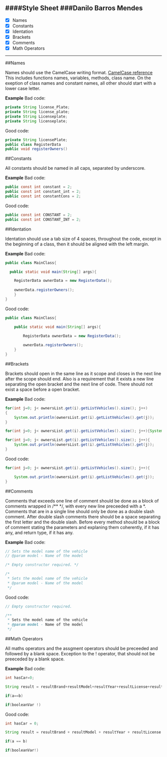 ####Style Sheet 
###Danilo Barros Mendes
---
- [x] Names
- [x] Constants
- [x] Identation
- [x] Brackets
- [x] Comments
- [x] Math Operators
---
##Names

Names should use the CamelCase writing format. [CamelCase reference](https://en.wikipedia.org/wiki/CamelCase)
This includes functions names, variables, methods, class name.
On the exeption of class names and constant names, all other should start with a lower case letter.

**Example**
Bad code:
```java
private String license_Plate;
private String license_plate;
private String Licenseplate;
private String licenseplate;
```
Good code:
```java
private String licensePlate;
public class RegisterData
public void registerOwners()
```

##Constants

All constants should be named in all caps, separated by underscore.

**Example**
Bad code:
```java
public const int constant = 2;
public const int constant_int = 2;
public const int constantCons = 2;
```

Good code:
```java
public const int CONSTANT = 2;
public const int CONSTANT_INT = 2;
```

##Identation

Identation should use a tab size of 4 spaces, throughout the code, except in the beginning of a class, then it should be aligned with the left margin.


**Example**
Bad code:
```java
public class MainClass{

  public static void main(String[] args){

	RegisterData ownerData = new RegisterData();
		
	ownerData.registerOwners();
	}
}
```
Good code:
```java
public class MainClass{

	public static void main(String[] args){

		RegisterData ownerData = new RegisterData();
		
		ownerData.registerOwners();
	}
}
```

##Brackets

Brackets should open in the same line as it scope and closes in the next line after the scope should end.
Also is a requirement that it exists a new line separating the open bracket and the next line of code.
There should not exist a space before a open bracket.

**Example**
Bad code:
```java
for(int j=0; j< ownersList.get(i).getListVehicles().size(); j++)
{
	System.out.println(ownersList.get(i).getListVehicles().get(j));
}

for(int j=0; j< ownersList.get(i).getListVehicles().size(); j++){System.out.println(ownersList.get(i).getListVehicles().get(j));}

for(int j=0; j< ownersList.get(i).getListVehicles().size(); j++){
	System.out.println(ownersList.get(i).getListVehicles().get(j));
}
```

Good code:
```java
for(int j=0; j< ownersList.get(i).getListVehicles().size(); j++){

	System.out.println(ownersList.get(i).getListVehicles().get(j));
}
```

##Comments

Comments that exceeds one line of comment should be done as a block of comments wrapped in /** */, with every new line preceeded with a *.
Comments that are in a single line should only be done as a double slash comment.
After double slash comments there should be a space separating the first letter and the double slash.
Before every method should be a block of comment stating the parameters and explaning them coherently, if it has any, and return type, if it has any.

**Example**
Bad code:
```java
// Sets the model name of the vehicle
// @param model - Name of the model

/* Empty constructor required. */

/*
 * Sets the model name of the vehicle
 * @param model - Name of the model
 */
```

Good code:
```java
// Empty constructor required.

/**
 * Sets the model name of the vehicle
 * @param model - Name of the model
 */
 ```

##Math Operators

All maths operators and the assgment operators should be preceeded and followed by a blank space.
Exception to the ! operator, that should not be preeceded by a blank space.

**Example**
Bad code:
```java
int hasCar=0;

String result = resultBrand+resultModel+resultYear+resultLicense+resultColor;

if(a==b)

if(booleanVar !)
```

Good code:
```java
int hasCar = 0;

String result = resultBrand + resultModel + resultYear + resultLicense + resultColor;

if(a == b)

if(booleanVar!)
```
